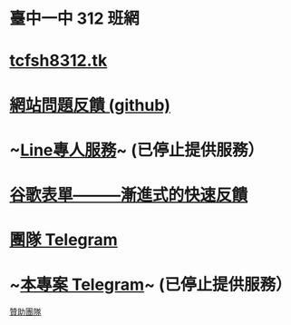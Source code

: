 # 臺中一中 312 班網
# [tcfsh8312.tk](https://tcfsh8312.tk)
# [網站問題反饋 (github)](https://github.com/Myhouse-System/tcfsh8312.tk/issues/new)
# ~[Line專人服務](https://line.me/R/ti/p/%40019arusm)~ (已停止提供服務）
# [谷歌表單———漸進式的快速反饋](https://www.tcfsh312.tk/current/feedback)
# [團隊 Telegram](https://t.me/+RT3U5bUJqOo4YzZl)
# ~[本專案 Telegram](https://t.me/tcfsh8312)~ (已停止提供服務）
[贊助團隊](https://myhouse.tctc.tk/pay/)
<!--# [贊助團隊](https://myhousesystem.soci.vip/donate)
# [贊助專案](https://tcfsh8312.soci.vip/donate)-->
